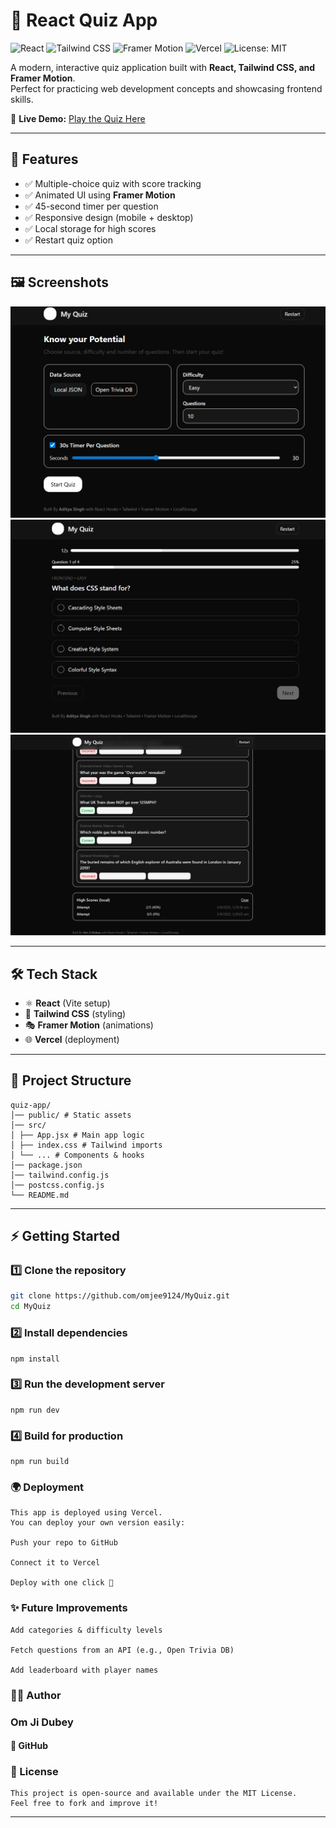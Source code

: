 # 🎯 React Quiz App

![React](https://img.shields.io/badge/React-18.0-blue?logo=react)
![Tailwind CSS](https://img.shields.io/badge/TailwindCSS-3.0-38B2AC?logo=tailwindcss)
![Framer Motion](https://img.shields.io/badge/FramerMotion-Animation-ff69b4?logo=framer)
![Vercel](https://img.shields.io/badge/Deployed-Vercel-black?logo=vercel)
![License: MIT](https://img.shields.io/badge/License-MIT-green.svg)

A modern, interactive quiz application built with **React, Tailwind CSS, and Framer Motion**.  
Perfect for practicing web development concepts and showcasing frontend skills.  

🚀 **Live Demo:** [Play the Quiz Here](https://myquiz-ashen.vercel.app)

---

## 📌 Features
- ✅ Multiple-choice quiz with score tracking  
- ✅ Animated UI using **Framer Motion**  
- ✅ 45-second timer per question  
- ✅ Responsive design (mobile + desktop)  
- ✅ Local storage for high scores  
- ✅ Restart quiz option  

---

## 🖼️ Screenshots


![Home Screen](./Screenshots/Home%20Page.png.png)  
![Quiz Question](./Screenshots/Quiz%20Page.png.png)  
![Results Page](./Screenshots/Result%20Page.png)  

---

## 🛠️ Tech Stack
- ⚛️ **React** (Vite setup)  
- 🎨 **Tailwind CSS** (styling)  
- 🎭 **Framer Motion** (animations)  
- 🌐 **Vercel** (deployment)  

---


## 📂 Project Structure
```
quiz-app/
│── public/ # Static assets
│── src/
│ ├── App.jsx # Main app logic
│ ├── index.css # Tailwind imports
│ └── ... # Components & hooks
│── package.json
│── tailwind.config.js
│── postcss.config.js
└── README.md

```
---

## ⚡ Getting Started

### 1️⃣ Clone the repository
```bash
git clone https://github.com/omjee9124/MyQuiz.git
cd MyQuiz
```
### 2️⃣ Install dependencies
```
npm install
```
### 3️⃣ Run the development server
```
npm run dev
```
### 4️⃣ Build for production

```
npm run build
```

### 🌍 Deployment

```
This app is deployed using Vercel.
You can deploy your own version easily:

Push your repo to GitHub

Connect it to Vercel

Deploy with one click 🚀
```
### ✨ Future Improvements

```
Add categories & difficulty levels

Fetch questions from an API (e.g., Open Trivia DB)

Add leaderboard with player names
```
### 👨‍💻 Author

### Om Ji Dubey

#### 📌 GitHub

### 📜 License
```
This project is open-source and available under the MIT License.
Feel free to fork and improve it!
```
---


